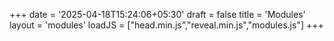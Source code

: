 +++
date = '2025-04-18T15:24:06+05:30'
draft = false
title = 'Modules'
layout = 'modules'
loadJS = ["head.min.js","reveal.min.js","modules.js"]
+++
